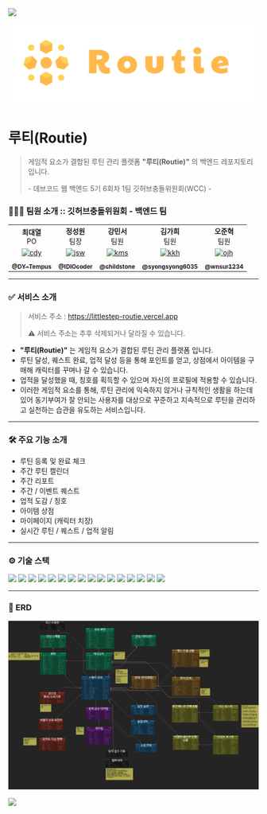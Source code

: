 <img src="https://capsule-render.vercel.app/api?type=waving&color=ffb14d&height=150&section=header" />

![logo.png](src/main/resources/static/image/logo.png)

# 루티(Routie)

> 게임적 요소가 결합된 루틴 관리 플랫폼 **"루티\(Routie)"** 의 백엔드 레포지토리 입니다.
>
> \- 데브코드 웹 백엔드 5기 6회차 1팀 깃허브충돌위원회\(WCC) -

### 🧑🏻‍💻 팀원 소개 :: 깃허브충돌위원회 - 백엔드 팀

<table>
  <tbody>
<tr>
      <td align="center"><b>최대열</b><br>PO</td>
      <td align="center"><b>정성원</b><br>팀장</td>
      <td align="center"><b>강민서</b><br>팀원</td>
      <td align="center"><b>김가희</b><br>팀원</td>
      <td align="center"><b>오준혁</b><br>팀원</td>
     <tr/>

<tr>
          <td align="center"><a href="https://github.com/DY-Tempus"><img src="https://github.com/DY-Tempus.png" width="100px;" alt="cdy"/></a></td>
          <td align="center"><a href="https://github.com/IDIOcoder"><img src="https://github.com/IDIOcoder.png" width="100px;" alt="jsw"/></a></td>
          <td align="center"><a href="https://github.com/childstone"><img src="https://github.com/childstone.png" width="100px;" alt="kms"/></a></td>
          <td align="center"><a href="https://github.com/syongsyong6035"><img src="https://github.com/syongsyong6035.png" width="100px;" alt="kkh"/></a></td>
          <td align="center"><a href="https://github.com/wnsur1234"><img src="https://github.com/wnsur1234.png" width="100px;" alt="ojh"/></a></td>
     <tr/>

<tr>    
      <td align="center"><a href="https://github.com/DY-Tempus"><sub><b>@DY-Tempus</b></sub></a><br /></td>
      <td align="center"><a href="https://github.com/IDIOcoder"><sub><b>@IDIOcoder</b></sub></a><br /></td>
      <td align="center"><a href="https://github.com/childstone"><sub><b>@childstone</b></sub></a><br /></td>
      <td align="center"><a href="https://github.com/syongsyong6035"><sub><b>@syongsyong6035</b></sub></a><br /></td>
      <td align="center"><a href="https://github.com/wnsur1234"><sub><b>@wnsur1234</b></sub></a><br /></td>
     <tr/>

  </tbody>
</table>

---

### ✅ 서비스 소개

> 서비스 주소 : https://littlestep-routie.vercel.app
>
> ⚠️ 서비스 주소는 추후 삭제되거나 달라질 수 있습니다.

- **"루티\(Routie)"** 는 게임적 요소가 결합된 루틴 관리 플랫폼 입니다.
- 루틴 달성, 퀘스트 완료, 업적 달성 등을 통해 포인트를 얻고, 상점에서 아이템을 구매해 캐릭터를 꾸며나 갈 수 있습니다.
- 업적을 달성했을 때, 칭호를 획득할 수 있으며 자신의 프로필에 적용할 수 있습니다.
- 이러한 게임적 요소를 통해, 루틴 관리에 익숙하지 않거나 규칙적인 생활을 하는데 있어 동기부여가 잘 안되는 사용자를 대상으로 꾸준하고 지속적으로 루틴을 관리하고 실천하는 습관을
  유도하는 서비스입니다.

---

### 🛠️ 주요 기능 소개

- 루틴 등록 및 완료 체크
- 주간 루틴 캘린더
- 주간 리포트
- 주간 / 이벤트 퀘스트
- 업적 도감 / 칭호
- 아이템 상점
- 마이페이지 (캐릭터 치장)
- 실시간 루틴 / 퀘스트 / 업적 알림

---

### ⚙️ 기술 스택
<div>
<img src="https://img.shields.io/badge/Java-ED8B00?style=for-the-badge&logo=openjdk&logoColor=white" />
<img src="https://img.shields.io/badge/Spring-6DB33F?style=for-the-badge&logo=spring&logoColor=white" />
<img src="https://img.shields.io/badge/Spring_Security-6DB33F?style=for-the-badge&amp;logo=springsecurity&amp;logoColor=white">
<img src="https://img.shields.io/badge/Spring_Data_JPA-6DB33F?style=for-the-badge&amp;logo=spring&amp;logoColor=white">
<img src="https://img.shields.io/badge/Spring_Cloud-6DB33F?style=for-the-badge&amp;logo=spring&amp;logoColor=white">
<img src="https://img.shields.io/badge/Hibernate-59666C?style=for-the-badge&logo=Hibernate&logoColor=white">
<img src="https://img.shields.io/badge/QueryDSL-0096C7?style=for-the-badge&amp;logo=querydsl&amp;logoColor=white">
<img src="https://img.shields.io/badge/LangChain4j-0056D6?style=for-the-badge&amp;logo=langchain&amp;logoColor=white">
<img src="https://img.shields.io/badge/Google_Gemini-4285F4?style=for-the-badge&amp;logo=google&amp;logoColor=white">
<img src="https://img.shields.io/badge/Redis-DC382D?style=for-the-badge&amp;logo=redis&amp;logoColor=white">
<img src="https://img.shields.io/badge/Gradle-02303A?style=for-the-badge&amp;logo=gradle&amp;logoColor=white">
<img src="https://img.shields.io/badge/PostgreSQL-316192?style=for-the-badge&logo=postgresql&logoColor=white" />
<img src="https://img.shields.io/badge/Supabase-181818?style=for-the-badge&logo=supabase&logoColor=white" />
<img src="https://img.shields.io/badge/Amazon_AWS-FF9900?style=for-the-badge&logo=amazonaws&logoColor=white" />
<img src="https://img.shields.io/badge/NGNIX-429345?style=for-the-badge&logo=ngnix&logoColor=white" />
<img src="https://img.shields.io/badge/Ubuntu-E95420?style=for-the-badge&logo=ubuntu&logoColor=white" />
</div>

---

### 💾 ERD
![erd.png](.github/images/erd.png)


<img src="https://capsule-render.vercel.app/api?type=waving&color=ffb14d&height=150&section=footer" />